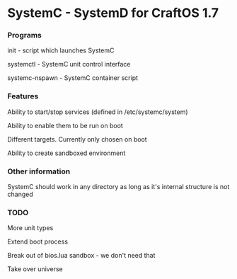 # SystemC - SystemD for CraftOS 1.7

### Programs

init - script which launches SystemC

systemctl - SystemC unit control interface

systemc-nspawn - SystemC container script

### Features

Ability to start/stop services (defined in <SystemC Root>/etc/systemc/system)

Ability to enable them to be run on boot

Different targets. Currently only chosen on boot

Ability to create sandboxed environment

### Other information

SystemC should work in any directory as long as it's internal structure is not changed

### TODO

More unit types

Extend boot process

Break out of bios.lua sandbox - we don't need that

Take over universe
